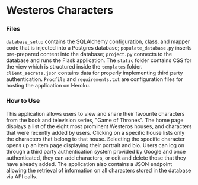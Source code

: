 # Westeros Characters

### Files
`database_setup` contains the SQLAlchemy configuration, class, and mapper code that is injected into a Postgres database; `populate_database.py` inserts pre-prepared content into the database; `project.py` connects to the database and runs the Flask application. The `static` folder contains CSS for the view which is structured inside the `templates` folder. `client_secrets.json` contains data for properly implementing third party authentication. `Procfile` and `requirements.txt` are configuration files for hosting the application on Heroku.

### How to Use
This application allows users to view and share their favourite characters from the book and television series, "Game of Thrones". The home page displays a list of the eight most prominent Westeros houses, and characters that were recently added by users. Clicking on a specific house lists only the characters that belong to that house. Selecting the specific character opens up an item page displaying their portrait and bio. Users can log on through a third party authentication system provided by Google and once authenticated, they can add characters, or edit and delete those that they have already added. The application also contains a JSON endpoint allowing the retrieval of information on all characters stored in the database via API calls.
